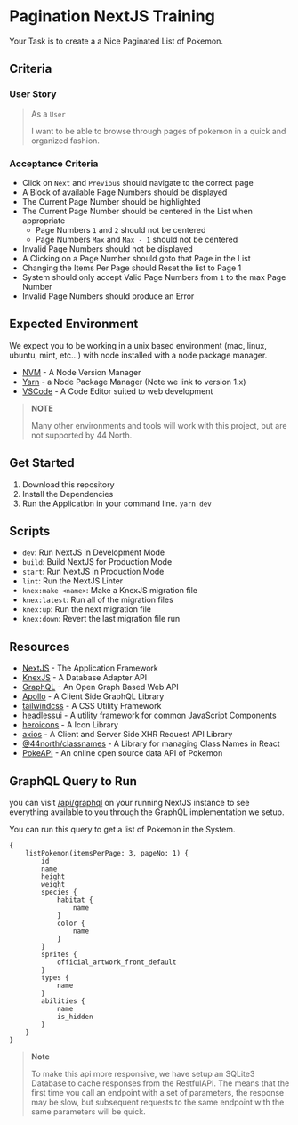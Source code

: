 # Pagination NextJS Training

Your Task is to create a a Nice Paginated List of Pokemon.

## Criteria

### User Story

> As a `User`
>
> I want to be able to browse through pages of pokemon in a quick and organized fashion.

### Acceptance Criteria

-   Click on `Next` and `Previous` should navigate to the correct page
-   A Block of available Page Numbers should be displayed
-   The Current Page Number should be highlighted
-   The Current Page Number should be centered in the List when appropriate
    -   Page Numbers `1` and `2` should not be centered
    -   Page Numbers `Max` and `Max - 1` should not be centered
-   Invalid Page Numbers should not be displayed
-   A Clicking on a Page Number should goto that Page in the List
-   Changing the Items Per Page should Reset the list to Page 1
-   System should only accept Valid Page Numbers from `1` to the max Page Number
-   Invalid Page Numbers should produce an Error

## Expected Environment

We expect you to be working in a unix based environment (mac, linux, ubuntu, mint, etc...) with node installed with a node package manager.

-   [NVM](https://github.com/nvm-sh/nvm) - A Node Version Manager
-   [Yarn](https://classic.yarnpkg.com/lang/en/) - a Node Package Manager (Note we link to version 1.x)
-   [VSCode](https://code.visualstudio.com/) - A Code Editor suited to web development

> **NOTE**
>
> Many other environments and tools will work with this project, but are not supported by 44 North.

## Get Started

1. Download this repository
2. Install the Dependencies
3. Run the Application in your command line. `yarn dev`

## Scripts

-   `dev`: Run NextJS in Development Mode
-   `build`: Build NextJS for Production Mode
-   `start`: Run NextJS in Production Mode
-   `lint`: Run the NextJS Linter
-   `knex:make <name>`: Make a KnexJS migration file
-   `knex:latest`: Run all of the migration files
-   `knex:up`: Run the next migration file
-   `knex:down`: Revert the last migration file run

## Resources

-   [NextJS](https://nextjs.org/docs/getting-started) - The Application Framework
-   [KnexJS](http://knexjs.org/) - A Database Adapter API
-   [GraphQL](https://graphql.org/) - An Open Graph Based Web API
-   [Apollo](https://www.apollographql.com/blog/apollo-client/next-js/next-js-getting-started/) - A Client Side GraphQL Library
-   [tailwindcss](https://tailwindcss.com/docs) - A CSS Utility Framework
-   [headlessui](https://headlessui.dev/) - A utility framework for common JavaScript Components
-   [heroicons](https://heroicons.com/) - A Icon Library
-   [axios](https://www.npmjs.com/package/axios) - A Client and Server Side XHR Request API Library
-   [@44north/classnames](https://www.npmjs.com/package/@44north/classnames) - A Library for managing Class Names in React
-   [PokeAPI](https://pokeapi.co/) - An online open source data API of Pokemon

## GraphQL Query to Run

you can visit [/api/graphql](http://localhost:3000/api/graphql) on your running NextJS instance to see everything available to you through the GraphQL implementation we setup.

You can run this query to get a list of Pokemon in the System.

```gql
{
    listPokemon(itemsPerPage: 3, pageNo: 1) {
        id
        name
        height
        weight
        species {
            habitat {
                name
            }
            color {
                name
            }
        }
        sprites {
            official_artwork_front_default
        }
        types {
            name
        }
        abilities {
            name
            is_hidden
        }
    }
}
```

> **Note**
>
> To make this api more responsive, we have setup an SQLite3 Database to cache responses from the RestfulAPI. The means that the first time you call an endpoint with a set of parameters, the response may be slow, but subsequent requests to the same endpoint with the same parameters will be quick.
